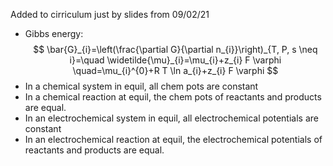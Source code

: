 Added to cirriculum just by slides from 09/02/21

- Gibbs energy: $$
\bar{G}_{i}=\left(\frac{\partial G}{\partial n_{i}}\right)_{T, P, s \neq i}=\quad \widetilde{\mu}_{i}=\mu_{i}+z_{i} F \varphi \quad=\mu_{i}^{0}+R T \ln a_{i}+z_{i} F \varphi
$$
- In a chemical system in equil, all chem pots are constant
- In a chemical reaction at equil, the chem pots of reactants and products are equal.
- In an electrochemical system in equil, all electrochemical potentials are constant
- In an electrochemical reaction at equil, the electrochemical potentials of reactants and products are equal.